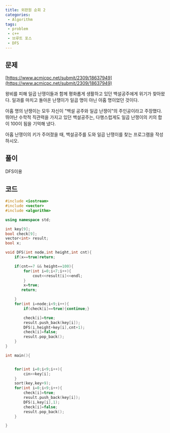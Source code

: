 ```yaml
---
title: 외판원 순회 2
categories:
 - Algorithm
tags:
 - problem
 - c++
 - 브루트 포스
 - DFS
---
```


## 문제

[https://www.acmicpc.net/submit/2309/18637949](https://www.acmicpc.net/submit/2309/18637949)


왕비를 피해 일곱 난쟁이들과 함께 평화롭게 생활하고 있던 백설공주에게 위기가 찾아왔다. 일과를 마치고 돌아온 난쟁이가 일곱 명이 아닌 아홉 명이었던 것이다.

아홉 명의 난쟁이는 모두 자신이 "백설 공주와 일곱 난쟁이"의 주인공이라고 주장했다. 뛰어난 수학적 직관력을 가지고 있던 백설공주는, 다행스럽게도 일곱 난쟁이의 키의 합이 100이 됨을 기억해 냈다.

아홉 난쟁이의 키가 주어졌을 때, 백설공주를 도와 일곱 난쟁이를 찾는 프로그램을 작성하시오.

## 풀이

DFS이용

## 코드

```c++
#include <iostream>
#include <vector>
#include <algorithm>

using namespace std;

int key[9];
bool check[9];
vector<int> result;
bool x;

void DFS(int node,int height,int cnt){
    if(x==true)return;

    if(cnt==7 && height==100){
        for(int i=0;i<7;i++){
            cout<<result[i]<<endl;
        }
        x=true;
       return;

    }
    for(int i=node;i<9;i++){
        if(check[i]==true){continue;}

        check[i]=true;
        result.push_back(key[i]);
        DFS(i,height+key[i],cnt+1);
        check[i]=false;
        result.pop_back();
    }
}

int main(){


    for(int i=0;i<9;i++){
        cin>>key[i];
    }
    sort(key,key+9);
    for(int i=0;i<9;i++){
        check[i]=true;
        result.push_back(key[i]);
        DFS(i,key[i],1);
        check[i]=false;
        result.pop_back();
    }

}
```
